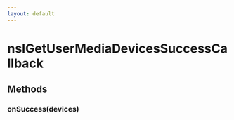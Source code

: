 ```yaml
---
layout: default
---
```


# nsIGetUserMediaDevicesSuccessCallback #

## Methods ##

### onSuccess(devices) ###
